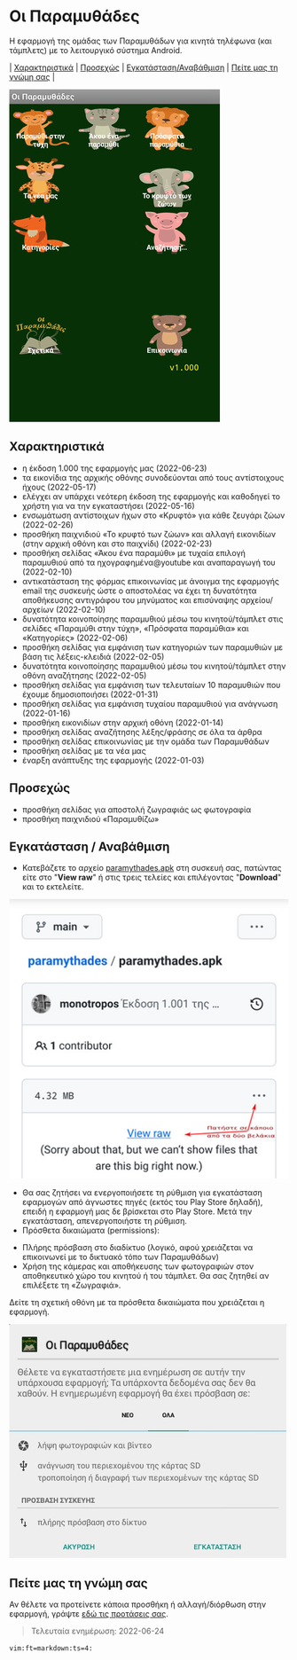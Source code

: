 # Οι Παραμυθάδες

Η εφαρμογή της ομάδας των Παραμυθάδων για κινητά τηλέφωνα (και τάμπλετς) με το λειτουργικό σύστημα Android.

| [Χαρακτηριστικά](#χαρακτηριστικά)
| [Προσεχώς](#προσεχώς)
| [Εγκατάσταση/Αναβάθμιση](#εγκατάσταση)
| [Πείτε μας τη γνώμη σας](#πείτε)
|

![Η αρχική οθόνη της εφαρμογής](./images/paramythades-app-home-screen.jpg)

## <a name="χαρακτηριστικά"></a>Χαρακτηριστικά

- η έκδοση 1.000 της εφαρμογής μας (2022-06-23)
- τα εικονίδια της αρχικής οθόνης συνοδεύονται από τους αντίστοιχους ήχους (2022-05-17)
- ελέγχει αν υπάρχει νεότερη έκδοση της εφαρμογής και καθοδηγεί το χρήστη για να την εγκαταστήσει (2022-05-16)
- ενσωμάτωση αντίστοιχων ήχων στο «Κρυφτό» για κάθε ζευγάρι ζώων (2022-02-26)
- προσθήκη παιχνιδιού «Το κρυφτό των ζώων» και αλλαγή εικονιδίων (στην αρχική οθόνη και στο παιχνίδι) (2022-02-23)
- προσθήκη σελίδας «Άκου ένα παραμύθι» με τυχαία επιλογή παραμυθιού από τα ηχογραφημένα@youtube και αναπαραγωγή του (2022-02-10)
- αντικατάσταση της φόρμας επικοινωνίας με άνοιγμα της εφαρμογής email της συσκευής ώστε ο αποστολέας να έχει τη δυνατότητα αποθήκευσης αντιγράφου του μηνύματος και επισύναψης αρχείου/αρχείων (2022-02-10)
- δυνατότητα κοινοποίησης παραμυθιού μέσω του κινητού/τάμπλετ στις σελίδες «Παραμύθι στην τύχη», «Πρόσφατα παραμύθια» και «Κατηγορίες» (2022-02-06)
- προσθήκη σελίδας για εμφάνιση των κατηγοριών των παραμυθιών με βάση τις λέξεις-κλειδιά (2022-02-05)
- δυνατότητα κοινοποίησης παραμυθιού μέσω του κινητού/τάμπλετ στην οθόνη αναζήτησης (2022-02-05)
- προσθήκη σελίδας για εμφάνιση των τελευταίων 10 παραμυθιών που έχουμε δημοσιοποιήσει (2022-01-31)
- προσθήκη σελίδας για εμφάνιση τυχαίου παραμυθιού για ανάγνωση (2022-01-16)
- προσθήκη εικονιδίων στην αρχική οθόνη (2022-01-14)
- προσθήκη σελίδας αναζήτησης λέξης/φράσης σε όλα τα άρθρα
- προσθήκη σελίδας επικοινωνίας με την ομάδα των Παραμυθάδων
- προσθήκη σελίδας με τα νέα μας
- έναρξη ανάπτυξης της εφαρμογής (2022-01-03)

## <a name="προσεχώς"></a>Προσεχώς

- προσθήκη σελίδας για αποστολή ζωγραφιάς ως φωτογραφία
- προσθήκη παιχνιδιού «Παραμυθίζω»

## <a name="εγκατάσταση"></a>Εγκατάσταση / Αναβάθμιση

- Κατεβάζετε το αρχείο [paramythades.apk](https://github.com/monotropos/paramythades/blob/main/paramythades.apk) στη συσκευή σας, πατώντας είτε στο "**View raw**" ή στις τρεις τελείες και επιλέγοντας "**Download**" και το εκτελείτε.

![Δείτε την εικόνα για κατέβασμα αρχείου](./images/paramythades-app-download.jpg)

- Θα σας ζητήσει να ενεργοποιήσετε τη ρύθμιση για εγκατάσταση εφαρμογών από άγνωστες πηγές (εκτός του Play Store δηλαδή), επειδή η εφαρμογή μας δε βρίσκεται στο Play Store. Μετά την εγκατάσταση, απενεργοποιήστε τη ρύθμιση.
- Πρόσθετα δικαιώματα (permissions):
 * Πλήρης πρόσβαση στο διαδίκτυο (λογικό, αφού χρειάζεται να επικοινωνεί με το δικτυακό τόπο των Παραμυθάδων)
 * Χρήση της κάμερας και αποθήκευσης των φωτογραφιών στον αποθηκευτικό χώρο του κινητού ή του τάμπλετ. Θα σας ζητηθεί αν επιλέξετε τη «Ζωγραφιά».

Δείτε τη σχετική οθόνη με τα πρόσθετα δικαιώματα που χρειάζεται η εφαρμογή.

![τα πρόσθετα δικαιώματα που χρειάζεται η εφαρμογή](./images/paramythades-app-permissions.jpg)

## <a name="πείτε"></a>Πείτε μας τη γνώμη σας

Αν θέλετε να προτείνετε κάποια προσθήκη ή αλλαγή/διόρθωση στην εφαρμογή, γράψτε [εδώ τις προτάσεις σας](https://aptlogs.com/paramythades/mobile_app_poll.php).

> Τελευταία ενημέρωση: 2022-06-24


	vim:ft=markdown:ts=4:

